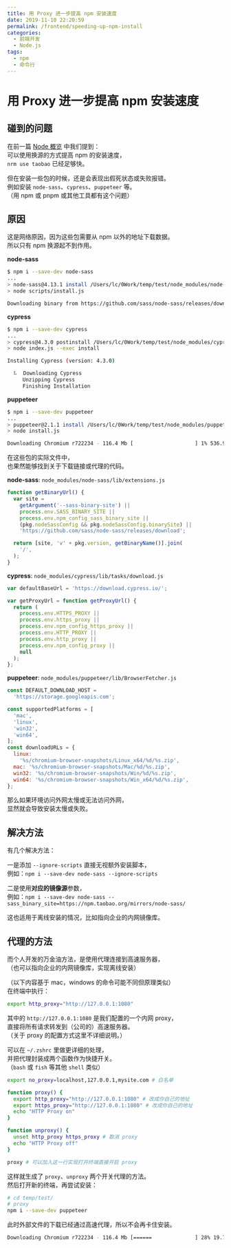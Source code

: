 ```yaml
---
title: 用 Proxy 进一步提高 npm 安装速度
date: 2019-11-10 22:20:59
permalink: /frontend/speeding-up-npm-install
categories:
  - 前端开发
  - Node.js
tags:
  - npm
  - 命令行
---
```


# 用 Proxy 进一步提高 npm 安装速度

## 碰到的问题

在前一篇 [Node 概览](/frontend/introduction-to-npm) 中我们提到：  
可以使用换源的方式提高 npm 的安装速度，  
`nrm use taobao` 已经足够快。

但在安装一些包的时候，还是会表现出假死状态或失败报错。  
例如安装 `node-sass`、`cypress`、`puppeteer` 等。  
（用 npm 或 pnpm 或其他工具都有这个问题）

## 原因

这是网络原因，因为这些包需要从 npm 以外的地址下载数据。  
所以只有 npm 换源起不到作用。

**node-sass**

```bash
$ npm i --save-dev node-sass
...
> node-sass@4.13.1 install /Users/lc/0Work/temp/test/node_modules/node-sass
> node scripts/install.js

Downloading binary from https://github.com/sass/node-sass/releases/download/v4.13.1/darwin-x64-79_binding.node
```

**cypress**

```bash
$ npm i --save-dev cypress
...
> cypress@4.3.0 postinstall /Users/lc/0Work/temp/test/node_modules/cypress
> node index.js --exec install

Installing Cypress (version: 4.3.0)

  ⠧  Downloading Cypress
     Unzipping Cypress
     Finishing Installation
```

**puppeteer**

```bash
$ npm i --save-dev puppeteer
...
> puppeteer@2.1.1 install /Users/lc/0Work/temp/test/node_modules/puppeteer
> node install.js

Downloading Chromium r722234 - 116.4 Mb [                    ] 1% 536.9s
```

在这些包的实际文件中，  
也果然能够找到关于下载链接或代理的代码。

**node-sass**: `node_modules/node-sass/lib/extensions.js`

```js
function getBinaryUrl() {
  var site =
    getArgument('--sass-binary-site') ||
    process.env.SASS_BINARY_SITE ||
    process.env.npm_config_sass_binary_site ||
    (pkg.nodeSassConfig && pkg.nodeSassConfig.binarySite) ||
    'https://github.com/sass/node-sass/releases/download';

  return [site, 'v' + pkg.version, getBinaryName()].join(
    '/',
  );
}
```

**cypress**: `node_modules/cypress/lib/tasks/download.js`

```js
var defaultBaseUrl = 'https://download.cypress.io/';

var getProxyUrl = function getProxyUrl() {
  return (
    process.env.HTTPS_PROXY ||
    process.env.https_proxy ||
    process.env.npm_config_https_proxy ||
    process.env.HTTP_PROXY ||
    process.env.http_proxy ||
    process.env.npm_config_proxy ||
    null
  );
};
```

**puppeteer**: `node_modules/puppeteer/lib/BrowserFetcher.js`

```js
const DEFAULT_DOWNLOAD_HOST =
  'https://storage.googleapis.com';

const supportedPlatforms = [
  'mac',
  'linux',
  'win32',
  'win64',
];
const downloadURLs = {
  linux:
    '%s/chromium-browser-snapshots/Linux_x64/%d/%s.zip',
  mac: '%s/chromium-browser-snapshots/Mac/%d/%s.zip',
  win32: '%s/chromium-browser-snapshots/Win/%d/%s.zip',
  win64: '%s/chromium-browser-snapshots/Win_x64/%d/%s.zip',
};
```

那么如果环境访问外网太慢或无法访问外网，  
显然就会导致安装太慢或失败。

## 解决方法

有几个解决方法：

一是添加 `--ignore-scripts` 直接无视额外安装脚本，  
例如：`npm i --save-dev node-sass --ignore-scripts`

二是使用**对应的镜像源**参数，  
例如：`npm i --save-dev node-sass --sass_binary_site=https://npm.taobao.org/mirrors/node-sass/`

这也适用于离线安装的情况，比如指向企业的内网镜像库。

## 代理的方法

而个人开发的万金油方法，是使用代理连接到高速服务器，  
（也可以指向企业的内网镜像库，实现离线安装）

（以下内容基于 mac，windows 的命令可能不同但原理类似）  
在终端中执行：

```bash
export http_proxy="http://127.0.0.1:1080"
```

其中的 `http://127.0.0.1:1080` 是我们配置的一个内网 proxy，  
直接将所有请求转发到（公司的）高速服务器。  
（关于 proxy 的配置方式这里不详细说明。）

可以在 `~/.zshrc` 里做更详细的处理，  
并把代理封装成两个函数作为快捷开关。  
（`bash` 或 `fish` 等其他 `shell` 类似）

```bash
export no_proxy=localhost,127.0.0.1,mysite.com # 白名单

function proxy() {
  export http_proxy="http://127.0.0.1:1080" # 改成你自己的地址
  export https_proxy="http://127.0.0.1:1080" # 改成你自己的地址
  echo "HTTP Proxy on"
}

function unproxy() {
  unset http_proxy https_proxy # 取消 proxy
  echo "HTTP Proxy off"
}

proxy # 可以加入这一行实现打开终端直接开启 proxy
```

这样就生成了 `proxy`、`unproxy` 两个开关代理的方法。  
然后打开新的终端，再尝试安装：

```bash
# cd temp/test/
# proxy
npm i --save-dev puppeteer
```

此时外部文件的下载已经通过高速代理，所以不会再卡住安装。

```bash
Downloading Chromium r722234 - 116.4 Mb [======              ] 28% 19.7s
```
